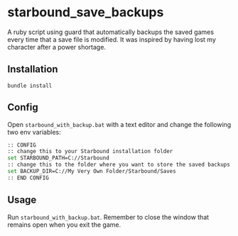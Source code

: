 starbound_save_backups
======================

A ruby script using guard that automatically backups the saved games every time that a save file is modified. It was inspired by having lost my character after a power shortage.

Installation
------------

```shell
bundle install
```

Config
------------

Open ```starbound_with_backup.bat``` with a text editor and change the following two env variables:

```bash
:: CONFIG
:: change this to your Starbound installation folder
set STARBOUND_PATH=C://Starbound
:: change this to the folder where you want to store the saved backups
set BACKUP_DIR=C://My Very Own Folder/Starbound/Saves
:: END CONFIG
```

Usage
------------

Run ```starbound_with_backup.bat```. Remember to close the window that remains open when you exit the game.
